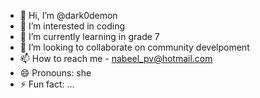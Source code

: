 - 👋 Hi, I’m @dark0demon
- 👀 I’m interested in coding
- 🌱 I’m currently learning in grade 7
- 💞️ I’m looking to collaborate on community develpoment
- 📫 How to reach me - nabeel_pv@hotmail.com
- 😄 Pronouns: she
- ⚡ Fun fact: ...

<!---
dark0demon/dark0demon is a ✨ special ✨ repository because its `README.md` (this file) appears on your GitHub profile.
You can click the Preview link to take a look at your changes.
--->
